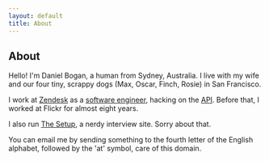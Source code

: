 ```yaml
---
layout: default
title: About
---
```


## About

Hello! I'm Daniel Bogan, a human from Sydney, Australia. I live with my wife and our four tiny, scrappy dogs (Max, Oscar, Finch, Rosie) in San Francisco.

I work at [Zendesk](https://www.zendesk.com/ "Awesome customer support software.") as a [software engineer](http://github.com/waferbaby/ "My GitHub account."), hacking on the [API](https://developer.zendesk.com/rest_api "The Zendesk API."). Before that, I worked at Flickr for almost eight years.

I also run [The Setup](http://usesthis.com/ "Seriously. A nerdy interview site."), a nerdy interview site. Sorry about that.

You can email me by sending something to the fourth letter of the English alphabet, followed by the 'at' symbol, care of this domain.